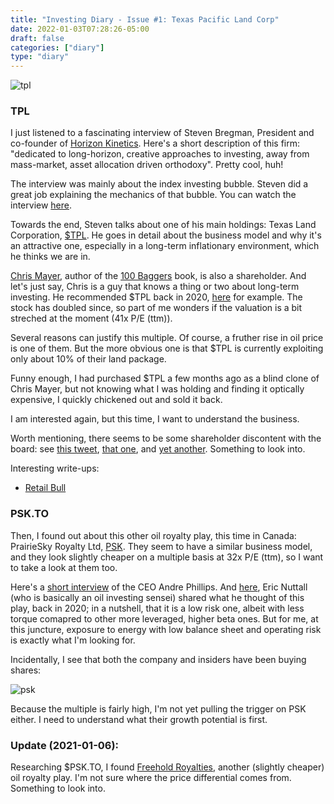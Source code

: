```yaml
---
title: "Investing Diary - Issue #1: Texas Pacific Land Corp"
date: 2022-01-03T07:28:26-05:00
draft: false
categories: ["diary"]
type: "diary"
---
```


![tpl](/images/tpl.jpg)

### TPL

I just listened to a fascinating interview of Steven Bregman, President and co-founder of [Horizon Kinetics](https://horizonkinetics.com/). Here's a short description of this firm: "dedicated to long-horizon, creative approaches to investing, away from mass-market, asset allocation driven orthodoxy". Pretty cool, huh!

The interview was mainly about the index investing bubble. Steven did a great job explaining the mechanics of that bubble. You can watch the interview [here](https://www.youtube.com/watch?v=nwhWyxMy6ow).

Towards the end, Steven talks about one of his main holdings: Texas Land Corporation, [$TPL](https://finance.yahoo.com/quote/TPL?p=TPL&.tsrc=fin-srch). He goes in detail about the business model and why it's an attractive one, especially in a long-term inflationary environment, which he thinks we are in.

[Chris Mayer](https://twitter.com/chriswmayer), author of the [100 Baggers](https://www.amazon.ca/100-Baggers-Stocks-100-1/dp/1621291650) book, is also a shareholder. And let's just say, Chris is a guy that knows a thing or two about long-term investing. He recommended $TPL back in 2020, [here](https://www.youtube.com/watch?v=yPcMq0JlykE) for example. The stock has doubled since, so part of me wonders if the valuation is a bit streched at the moment (41x P/E (ttm)).

Several reasons can justify this multiple. Of course, a fruther rise in oil price is one of them. But the more obvious one is that $TPL is currently exploiting only about 10% of their land package.

Funny enough, I had purchased $TPL a few months ago as a blind clone of Chris Mayer, but not knowing what I was holding and finding it optically expensive, I quickly chickened out and sold it back.

I am interested again, but this time, I want to understand the business.

Worth mentioning, there seems to be some shareholder discontent with the board: see [this tweet](https://twitter.com/mailboxmoney6/status/1473390354317471745), [that one](https://twitter.com/ATG_Capital/status/1470782451794522119), and [yet another](https://twitter.com/ATG_Capital/status/1472587133726515203). Something to look into.

Interesting write-ups:

- [Retail Bull](https://www.retailbull.co.uk/blog/tpl-what-the-analysts-are-missing)

### PSK.TO

Then, I found out about this other oil royalty play, this time in Canada: PrairieSky Royalty Ltd, [PSK](https://finance.yahoo.com/quote/PSK.TO?p=PSK.TO&.tsrc=fin-srch). They seem to have a similar business model, and they look slightly cheaper on a multiple basis at 32x P/E (ttm), so I want to take a look at them too.

Here's a [short interview](https://www.bnnbloomberg.ca/company-news/video/prairiesky-s-728m-royalty-buy-expected-to-juice-cash-flow~2344912) of the CEO Andre Phillips. And [here](https://www.bnnbloomberg.ca/investing/video/eric-nuttall-discusses-prairiesky~1898764), Eric Nuttall (who is basically an oil investing sensei) shared what he thought of this play, back in 2020; in a nutshell, that it is a low risk one, albeit with less torque comapred to other more leveraged, higher beta ones. But for me, at this juncture, exposure to energy with low balance sheet and operating risk is exactly what I'm looking for.

Incidentally, I see that both the company and insiders have been buying shares:

![psk](/images/psk.png)

Because the multiple is fairly high, I'm not yet pulling the trigger on PSK either. I need to understand what their growth potential is first.

### Update (2021-01-06):

Researching $PSK.TO, I found [Freehold Royalties](https://finance.yahoo.com/quote/FRU.TO?p=FRU.TO&.tsrc=fin-srch), another (slightly cheaper) oil royalty play. I'm not sure where the price differential comes from. Something to look into.